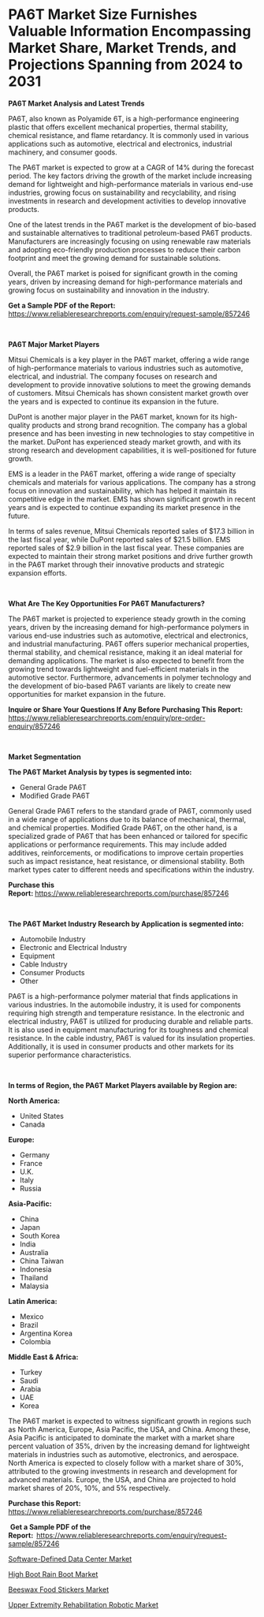 <p><h1>PA6T Market Size Furnishes Valuable Information Encompassing Market Share, Market Trends, and Projections Spanning from 2024 to 2031</h1></p><p><strong>PA6T Market Analysis and Latest Trends</strong></p>
<p><p>PA6T, also known as Polyamide 6T, is a high-performance engineering plastic that offers excellent mechanical properties, thermal stability, chemical resistance, and flame retardancy. It is commonly used in various applications such as automotive, electrical and electronics, industrial machinery, and consumer goods.</p><p>The PA6T market is expected to grow at a CAGR of 14% during the forecast period. The key factors driving the growth of the market include increasing demand for lightweight and high-performance materials in various end-use industries, growing focus on sustainability and recyclability, and rising investments in research and development activities to develop innovative products.</p><p>One of the latest trends in the PA6T market is the development of bio-based and sustainable alternatives to traditional petroleum-based PA6T products. Manufacturers are increasingly focusing on using renewable raw materials and adopting eco-friendly production processes to reduce their carbon footprint and meet the growing demand for sustainable solutions.</p><p>Overall, the PA6T market is poised for significant growth in the coming years, driven by increasing demand for high-performance materials and growing focus on sustainability and innovation in the industry.</p></p>
<p><strong>Get a Sample PDF of the Report:&nbsp;</strong> <a href="https://www.reliableresearchreports.com/enquiry/request-sample/857246">https://www.reliableresearchreports.com/enquiry/request-sample/857246</a></p>
<p>&nbsp;</p>
<p><strong>PA6T Major Market Players</strong></p>
<p><p>Mitsui Chemicals is a key player in the PA6T market, offering a wide range of high-performance materials to various industries such as automotive, electrical, and industrial. The company focuses on research and development to provide innovative solutions to meet the growing demands of customers. Mitsui Chemicals has shown consistent market growth over the years and is expected to continue its expansion in the future.</p><p>DuPont is another major player in the PA6T market, known for its high-quality products and strong brand recognition. The company has a global presence and has been investing in new technologies to stay competitive in the market. DuPont has experienced steady market growth, and with its strong research and development capabilities, it is well-positioned for future growth.</p><p>EMS is a leader in the PA6T market, offering a wide range of specialty chemicals and materials for various applications. The company has a strong focus on innovation and sustainability, which has helped it maintain its competitive edge in the market. EMS has shown significant growth in recent years and is expected to continue expanding its market presence in the future.</p><p>In terms of sales revenue, Mitsui Chemicals reported sales of $17.3 billion in the last fiscal year, while DuPont reported sales of $21.5 billion. EMS reported sales of $2.9 billion in the last fiscal year. These companies are expected to maintain their strong market positions and drive further growth in the PA6T market through their innovative products and strategic expansion efforts.</p></p>
<p>&nbsp;</p>
<p><strong>What Are The Key Opportunities For PA6T Manufacturers?</strong></p>
<p><p>The PA6T market is projected to experience steady growth in the coming years, driven by the increasing demand for high-performance polymers in various end-use industries such as automotive, electrical and electronics, and industrial manufacturing. PA6T offers superior mechanical properties, thermal stability, and chemical resistance, making it an ideal material for demanding applications. The market is also expected to benefit from the growing trend towards lightweight and fuel-efficient materials in the automotive sector. Furthermore, advancements in polymer technology and the development of bio-based PA6T variants are likely to create new opportunities for market expansion in the future.</p></p>
<p><strong>Inquire or Share Your Questions If Any Before Purchasing This Report:</strong> <a href="https://www.reliableresearchreports.com/enquiry/pre-order-enquiry/857246">https://www.reliableresearchreports.com/enquiry/pre-order-enquiry/857246</a></p>
<p>&nbsp;</p>
<p><strong>Market Segmentation</strong></p>
<p><strong>The PA6T Market Analysis by types is segmented into:</strong></p>
<p><ul><li>General Grade PA6T</li><li>Modified Grade PA6T</li></ul></p>
<p><p>General Grade PA6T refers to the standard grade of PA6T, commonly used in a wide range of applications due to its balance of mechanical, thermal, and chemical properties. Modified Grade PA6T, on the other hand, is a specialized grade of PA6T that has been enhanced or tailored for specific applications or performance requirements. This may include added additives, reinforcements, or modifications to improve certain properties such as impact resistance, heat resistance, or dimensional stability. Both market types cater to different needs and specifications within the industry.</p></p>
<p><strong>Purchase this Report:&nbsp;</strong><a href="https://www.reliableresearchreports.com/purchase/857246">https://www.reliableresearchreports.com/purchase/857246</a></p>
<p>&nbsp;</p>
<p><strong>The PA6T Market Industry Research by Application is segmented into:</strong></p>
<p><ul><li>Automobile Industry</li><li>Electronic and Electrical Industry</li><li>Equipment</li><li>Cable Industry</li><li>Consumer Products</li><li>Other</li></ul></p>
<p><p>PA6T is a high-performance polymer material that finds applications in various industries. In the automobile industry, it is used for components requiring high strength and temperature resistance. In the electronic and electrical industry, PA6T is utilized for producing durable and reliable parts. It is also used in equipment manufacturing for its toughness and chemical resistance. In the cable industry, PA6T is valued for its insulation properties. Additionally, it is used in consumer products and other markets for its superior performance characteristics.</p></p>
<p>&nbsp;</p>
<p><strong>In terms of Region, the PA6T Market Players available by Region are:</strong></p>
<p>
    <p> <strong> North America: </strong>
        <ul>
            <li>United States</li>
            <li>Canada</li>
        </ul>
        </p> 
    <p> <strong> Europe: </strong>
        <ul>
            <li>Germany</li>
            <li>France</li>
            <li>U.K.</li>
            <li>Italy</li>
            <li>Russia</li>
        </ul>
        </p> 
    <p> <strong> Asia-Pacific: </strong>
        <ul>
            <li>China</li>
            <li>Japan</li>
            <li>South Korea</li>
            <li>India</li>
            <li>Australia</li>
            <li>China Taiwan</li>
            <li>Indonesia</li>
            <li>Thailand</li>
            <li>Malaysia</li>
        </ul>
        </p> 
    <p> <strong> Latin America: </strong>
        <ul>
            <li>Mexico</li>
            <li>Brazil</li>
            <li>Argentina Korea</li>
            <li>Colombia</li>
        </ul>
        </p> 
    <p> <strong> Middle East & Africa: </strong>
        <ul>
            <li>Turkey</li>
            <li>Saudi</li>
            <li>Arabia</li>
            <li>UAE</li>
            <li>Korea</li>
        </ul>
    </p>
    </p>
<p><p>The PA6T market is expected to witness significant growth in regions such as North America, Europe, Asia Pacific, the USA, and China. Among these, Asia Pacific is anticipated to dominate the market with a market share percent valuation of 35%, driven by the increasing demand for lightweight materials in industries such as automotive, electronics, and aerospace. North America is expected to closely follow with a market share of 30%, attributed to the growing investments in research and development for advanced materials. Europe, the USA, and China are projected to hold market shares of 20%, 10%, and 5% respectively.</p></p>
<p><strong>Purchase this Report: </strong><a href="https://www.reliableresearchreports.com/purchase/857246">https://www.reliableresearchreports.com/purchase/857246</a></p>
<p>&nbsp;<strong>Get a Sample PDF of the Report:&nbsp;&nbsp;</strong><a href="https://www.reliableresearchreports.com/enquiry/request-sample/857246">https://www.reliableresearchreports.com/enquiry/request-sample/857246</a></p>
<p><strong></strong></p>
<p><p><a href="https://military-diascia-e68.notion.site/Software-Defined-Data-Center-Market-Size-2024-2031-Global-Industrial-Analysis-Key-Geographical-Re-c0101e5211594577b5c2d9d16fb3b6c8">Software-Defined Data Center Market</a></p><p><a href="https://view.publitas.com/reportprime-1/high-boot-rain-boot-market-growth-market-trends-covid-19-impact-and-forecasts-for-period-from-2024-2031/">High Boot Rain Boot Market</a></p><p><a href="https://view.publitas.com/reportprime-1/beeswax-food-stickers-market-size-share-trends-analysis-report-by-application-regional-outlook-competitive-strategies-and-segment-forecasts-2024-2031/">Beeswax Food Stickers Market</a></p><p><a href="https://view.publitas.com/reportprime-1/global-upper-extremity-rehabilitation-robotic-market-by-types-applications-and-major-players-with-regional-growth-rate-analysis-and-development-situation-from-2024-to-2031/">Upper Extremity Rehabilitation Robotic Market</a></p></p>